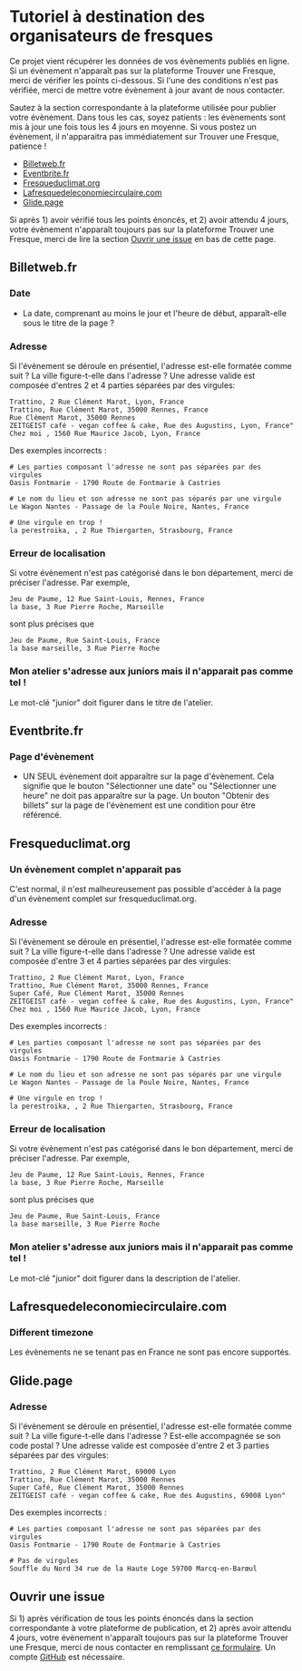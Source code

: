 # Tutoriel à destination des organisateurs de fresques

Ce projet vient récupérer les données de vos évènements publiés en ligne. Si un évènement n'apparaît pas sur la plateforme Trouver une Fresque, merci de vérifier les points ci-dessous. Si l'une des conditions n'est pas vérifiée, merci de mettre votre évènement à jour avant de nous contacter.

Sautez à la section correspondante à la plateforme utilisée pour publier votre évènement. Dans tous les cas, soyez patients : les évènements sont mis à jour une fois tous les 4 jours en moyenne. Si vous postez un évènement, il n'apparaitra pas immédiatement sur Trouver une Fresque, patience !

- [Billetweb.fr](#billetwebfr)
- [Eventbrite.fr](#eventbritefr)
- [Fresqueduclimat.org](#fresqueduclimatorg)
- [Lafresquedeleconomiecirculaire.com](#lafresquedeleconomiecirculairecom)
- [Glide.page](#glidepage)

Si après 1) avoir vérifié tous les points énoncés, et 2) avoir attendu 4 jours, votre évènement n'apparaît toujours pas sur la plateforme Trouver une Fresque, merci de lire la section [Ouvrir une issue](#ouvrir-une-issue) en bas de cette page.

## Billetweb.fr

### Date

- La date, comprenant au moins le jour et l'heure de début, apparaît-elle sous le titre de la page ?

### Adresse

Si l'évènement se déroule en présentiel, l'adresse est-elle formatée comme suit ? La ville figure-t-elle dans l'adresse ? Une adresse valide est composée d'entres 2 et 4 parties séparées par des virgules:

```
Trattino, 2 Rue Clément Marot, Lyon, France
Trattino, Rue Clément Marot, 35000 Rennes, France
Rue Clément Marot, 35000 Rennes
ZEITGEIST café - vegan coffee & cake, Rue des Augustins, Lyon, France"
Chez moi , 1560 Rue Maurice Jacob, Lyon, France
```

Des exemples incorrects :

```
# Les parties composant l'adresse ne sont pas séparées par des virgules
Oasis Fontmarie - 1790 Route de Fontmarie à Castries

# Le nom du lieu et son adresse ne sont pas séparés par une virgule
Le Wagon Nantes - Passage de la Poule Noire, Nantes, France

# Une virgule en trop !
la perestroika, , 2 Rue Thiergarten, Strasbourg, France
```

### Erreur de localisation

Si votre évènement n'est pas catégorisé dans le bon département, merci de préciser l'adresse. Par exemple,

```
Jeu de Paume, 12 Rue Saint-Louis, Rennes, France
la base, 3 Rue Pierre Roche, Marseille
```

sont plus précises que

```
Jeu de Paume, Rue Saint-Louis, France
la base marseille, 3 Rue Pierre Roche
```

### Mon atelier s'adresse aux juniors mais il n'apparait pas comme tel !

Le mot-clé "junior" doit figurer dans le titre de l'atelier.

## Eventbrite.fr

### Page d'évènement

- UN SEUL évènement doit apparaître sur la page d'évènement. Cela signifie que le bouton "Sélectionner une date" ou "Sélectionner une heure" ne doit pas apparaître sur la page. Un bouton "Obtenir des billets" sur la page de l'évènement est une condition pour être référencé.

## Fresqueduclimat.org

### Un évènement complet n'apparait pas

C'est normal, il n'est malheureusement pas possible d'accéder à la page d'un évènement complet sur fresqueduclimat.org.

### Adresse

Si l'évènement se déroule en présentiel, l'adresse est-elle formatée comme suit ? La ville figure-t-elle dans l'adresse ? Une adresse valide est composée d'entre 3 et 4 parties séparées par des virgules:

```
Trattino, 2 Rue Clément Marot, Lyon, France
Trattino, Rue Clément Marot, 35000 Rennes, France
Super Café, Rue Clément Marot, 35000 Rennes
ZEITGEIST café - vegan coffee & cake, Rue des Augustins, Lyon, France"
Chez moi , 1560 Rue Maurice Jacob, Lyon, France
```

Des exemples incorrects :

```
# Les parties composant l'adresse ne sont pas séparées par des virgules
Oasis Fontmarie - 1790 Route de Fontmarie à Castries

# Le nom du lieu et son adresse ne sont pas séparés par une virgule
Le Wagon Nantes - Passage de la Poule Noire, Nantes, France

# Une virgule en trop !
la perestroika, , 2 Rue Thiergarten, Strasbourg, France
```

### Erreur de localisation

Si votre évènement n'est pas catégorisé dans le bon département, merci de préciser l'adresse. Par exemple,

```
Jeu de Paume, 12 Rue Saint-Louis, Rennes, France
la base, 3 Rue Pierre Roche, Marseille
```

sont plus précises que

```
Jeu de Paume, Rue Saint-Louis, France
la base marseille, 3 Rue Pierre Roche
```

### Mon atelier s'adresse aux juniors mais il n'apparait pas comme tel !

Le mot-clé "junior" doit figurer dans la description de l'atelier.

## Lafresquedeleconomiecirculaire.com

### Different timezone

Les évènements ne se tenant pas en France ne sont pas encore supportés.

## Glide.page

### Adresse

Si l'évènement se déroule en présentiel, l'adresse est-elle formatée comme suit ? La ville figure-t-elle dans l'adresse ? Est-elle accompagnée se son code postal ? Une adresse valide est composée d'entre 2 et 3 parties séparées par des virgules:

```
Trattino, 2 Rue Clément Marot, 69000 Lyon
Trattino, Rue Clément Marot, 35000 Rennes
Super Café, Rue Clément Marot, 35000 Rennes
ZEITGEIST café - vegan coffee & cake, Rue des Augustins, 69008 Lyon"
```

Des exemples incorrects :

```
# Les parties composant l'adresse ne sont pas séparées par des virgules
Oasis Fontmarie - 1790 Route de Fontmarie à Castries

# Pas de virgules
Souffle du Nord 34 rue de la Haute Loge 59700 Marcq-en-Barœul
```

## Ouvrir une issue

Si 1) après vérification de tous les points énoncés dans la section correspondante à votre plateforme de publication, et 2) après avoir attendu 4 jours, votre évènement n'apparaît toujours pas sur la plateforme Trouver une Fresque, merci de nous contacter en remplissant [ce formulaire](https://github.com/trouver-une-fresque/trouver-une-fresque/issues/new). Un compte [GitHub](https://github.com/signup) est nécessaire.